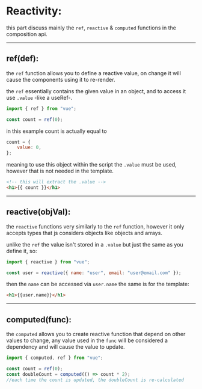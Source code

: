 <!-- @format -->

# Reactivity:

this part discuss mainly the `ref`, `reactive` & `computed` functions in the composition api.

---

## ref(def):

the `ref` function allows you to define a reactive value, on change it will cause the components using it to re-render.

the `ref` essentially contains the given value in an object, and to access it use `.value` -like a useRef-.

```javascript
import { ref } from "vue";

const count = ref(0);
```

in this example count is actually equal to

```javascript
count = {
	value: 0,
};
```

meaning to use this object within the script the `.value` must be used, however that is not needed in the template.

```html
<!-- this will extract the .value -->
<h1>{{ count }}</h1>
```

---

## reactive(objVal):

the `reactive` functions very similarly to the `ref` function, however it only accepts types that js considers objects like objects and arrays.

unlike the `ref` the value isn't stored in a `.value` but just the same as you define it, so:

```javascript
import { reactive } from "vue";

const user = reactive({ name: "user", email: "user@email.com" });
```

then the `name` can be accessed via `user.name` the same is for the template:

```html
<h1>{{user.name}}</h1>
```

---

## computed(func):

the `computed` allows you to create reactive function that depend on other values to change, any value used in the `func` will be considered a dependency and will cause the value to update.

```javascript
import { computed, ref } from "vue";

const count = ref(0);
const doubleCount = computed(() => count * 2);
//each time the count is updated, the doubleCount is re-calculated
```

